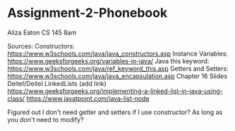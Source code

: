 # Assignment-2-Phonebook

Aliza Eaton
CS 145 8am

Sources:
Constructors: <https://www.w3schools.com/java/java_constructors.asp>
Instance Variables: <https://www.geeksforgeeks.org/variables-in-java/>
Java this keyword: <https://www.w3schools.com/java/ref_keyword_this.asp>
Getters and Setters: <https://www.w3schools.com/java/java_encapsulation.asp>
Chapter 16 Slides Deitel/Deitel LinkedLists (add link)
<https://www.geeksforgeeks.org/implementing-a-linked-list-in-java-using-class/>
<https://www.javatpoint.com/java-list-node>

Figured out I don't need getter and setters if I use constructor?
As long as you don't need to modify?
